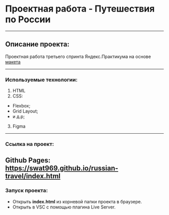 # Проектная работа - Путешествия по России
------  
## Описание проекта:  
  
Проектная работа третьего спринта Яндекс.Практикума на основе [макета](https://www.figma.com/file/5S2WSbEFL6awjVWJ0NWL8Q/Sprint-3_-Russia-_-desktop-mobile?node-id=28503%3A0)  
  
------  
### Используемые технологии:  

1. HTML  
2. CSS:  
* Flexbox;
* Grid Layout;
* и д.р;
3. Figma
------ 
### Cсылка на проект:
Github Pages: https://swat969.github.io/russian-travel/index.html
------ 
### Запуск проекта: 
* Открыть **index.html** из корневой папки проекта в браузере.
* Открыть в VSC с помощью плагина Live Server. 